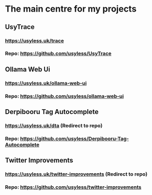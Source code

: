 # The main centre for my projects

## UsyTrace
### https://usyless.uk/trace
### Repo: https://github.com/usyless/UsyTrace

## Ollama Web Ui
### https://usyless.uk/ollama-web-ui
### Repo: https://github.com/usyless/ollama-web-ui

## Derpibooru Tag Autocomplete
### https://usyless.uk/dta (Redirect to repo)
### Repo: https://github.com/usyless/Derpibooru-Tag-Autocomplete

## Twitter Improvements
### https://usyless.uk/twitter-improvements (Redirect to repo)
### Repo: https://github.com/usyless/twitter-improvements